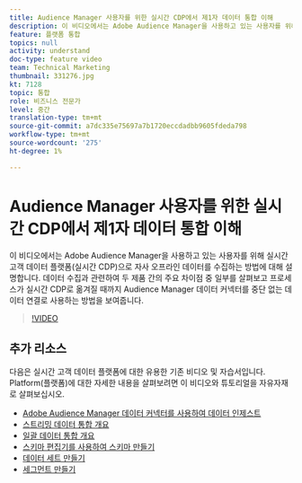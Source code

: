 ```yaml
---
title: Audience Manager 사용자를 위한 실시간 CDP에서 제1자 데이터 통합 이해
description: 이 비디오에서는 Adobe Audience Manager을 사용하고 있는 사용자를 위해 실시간 고객 데이터 플랫폼(실시간 CDP)으로 자사 오프라인 데이터를 수집하는 방법에 대해 설명합니다. 데이터 수집과 관련하여 두 제품 간의 주요 차이점 중 일부를 살펴보고 프로세스가 실시간 CDP로 옮겨질 때까지 Audience Manager 데이터 커넥터를 중단 없는 데이터 연결로 사용하는 방법을 보여줍니다.
feature: 플랫폼 통합
topics: null
activity: understand
doc-type: feature video
team: Technical Marketing
thumbnail: 331276.jpg
kt: 7128
topic: 통합
role: 비즈니스 전문가
level: 중간
translation-type: tm+mt
source-git-commit: a7dc335e75697a7b1720eccdadbb9605fdeda798
workflow-type: tm+mt
source-wordcount: '275'
ht-degree: 1%

---
```



# Audience Manager 사용자를 위한 실시간 CDP에서 제1자 데이터 통합 이해

이 비디오에서는 Adobe Audience Manager을 사용하고 있는 사용자를 위해 실시간 고객 데이터 플랫폼(실시간 CDP)으로 자사 오프라인 데이터를 수집하는 방법에 대해 설명합니다. 데이터 수집과 관련하여 두 제품 간의 주요 차이점 중 일부를 살펴보고 프로세스가 실시간 CDP로 옮겨질 때까지 Audience Manager 데이터 커넥터를 중단 없는 데이터 연결로 사용하는 방법을 보여줍니다.


>[!VIDEO](https://video.tv.adobe.com/v/331276/?quality=12&learn=on)

## 추가 리소스

다음은 실시간 고객 데이터 플랫폼에 대한 유용한 기존 비디오 및 자습서입니다. Platform(플랫폼)에 대한 자세한 내용을 살펴보려면 이 비디오와 튜토리얼을 자유자재로 살펴보십시오.

* [Adobe Audience Manager 데이터 커넥터를 사용하여 데이터 인제스트](https://experienceleague.adobe.com/docs/platform-learn/tutorials/sources/ingest-data-from-aam.html?lang=en#sources)
* [스트리밍 데이터 통합 개요](https://experienceleague.adobe.com/docs/platform-learn/tutorials/data-ingestion/understanding-streaming-ingestion.html?lang=en#data-ingestion)
* [일괄 데이터 통합 개요](https://experienceleague.adobe.com/docs/platform-learn/tutorials/data-ingestion/batch-ingestion-overview.html?lang=en#data-ingestion)
* [스키마 편집기를 사용하여 스키마 만들기](https://experienceleague.adobe.com/docs/experience-platform/xdm/tutorials/create-schema-ui.html?lang=en#getting-started)
* [데이터 세트 만들기](https://experienceleague.adobe.com/docs/platform-learn/getting-started-for-data-architects-and-data-engineers/create-datasets.html?lang=en#permissions-required)
* [세그먼트 만들기](https://experienceleague.adobe.com/docs/platform-learn/tutorials/segments/create-segments.html?lang=en#segments)
